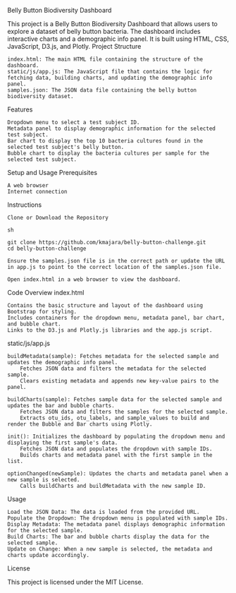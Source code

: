 Belly Button Biodiversity Dashboard

This project is a Belly Button Biodiversity Dashboard that allows users to explore a dataset of belly button bacteria. The dashboard includes interactive charts and a demographic info panel. It is built using HTML, CSS, JavaScript, D3.js, and Plotly.
Project Structure

    index.html: The main HTML file containing the structure of the dashboard.
    static/js/app.js: The JavaScript file that contains the logic for fetching data, building charts, and updating the demographic info panel.
    samples.json: The JSON data file containing the belly button biodiversity dataset.

Features

    Dropdown menu to select a test subject ID.
    Metadata panel to display demographic information for the selected test subject.
    Bar chart to display the top 10 bacteria cultures found in the selected test subject's belly button.
    Bubble chart to display the bacteria cultures per sample for the selected test subject.

Setup and Usage
Prerequisites

    A web browser
    Internet connection

Instructions

    Clone or Download the Repository

    sh

    git clone https://github.com/kmajara/belly-button-challenge.git
    cd belly-button-challenge

    Ensure the samples.json file is in the correct path or update the URL in app.js to point to the correct location of the samples.json file.

    Open index.html in a web browser to view the dashboard.

Code Overview
index.html

    Contains the basic structure and layout of the dashboard using Bootstrap for styling.
    Includes containers for the dropdown menu, metadata panel, bar chart, and bubble chart.
    Links to the D3.js and Plotly.js libraries and the app.js script.

static/js/app.js

    buildMetadata(sample): Fetches metadata for the selected sample and updates the demographic info panel.
        Fetches JSON data and filters the metadata for the selected sample.
        Clears existing metadata and appends new key-value pairs to the panel.

    buildCharts(sample): Fetches sample data for the selected sample and updates the bar and bubble charts.
        Fetches JSON data and filters the samples for the selected sample.
        Extracts otu_ids, otu_labels, and sample_values to build and render the Bubble and Bar charts using Plotly.

    init(): Initializes the dashboard by populating the dropdown menu and displaying the first sample's data.
        Fetches JSON data and populates the dropdown with sample IDs.
        Builds charts and metadata panel with the first sample in the list.

    optionChanged(newSample): Updates the charts and metadata panel when a new sample is selected.
        Calls buildCharts and buildMetadata with the new sample ID.

Usage

    Load the JSON Data: The data is loaded from the provided URL.
    Populate the Dropdown: The dropdown menu is populated with sample IDs.
    Display Metadata: The metadata panel displays demographic information for the selected sample.
    Build Charts: The bar and bubble charts display the data for the selected sample.
    Update on Change: When a new sample is selected, the metadata and charts update accordingly.

License

This project is licensed under the MIT License.
